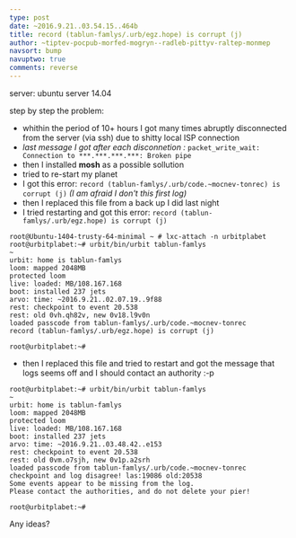 ```yaml
---
type: post
date: ~2016.9.21..03.54.15..464b
title: record (tablun-famlys/.urb/egz.hope) is corrupt (j)
author: ~tiptev-pocpub-morfed-mogryn--radleb-pittyv-raltep-monmep
navsort: bump
navuptwo: true
comments: reverse
---
```


server: ubuntu server 14.04

step by step the problem:

- whithin the period of 10+ hours I got many times abruptly disconnected from the server (via ssh) due to shitty local ISP connection
- *last message I got after each disconnetion :* `packet_write_wait: Connection to ***.***.***.***: Broken pipe`
- then I installed **mosh** as a possible sollution
- tried to re-start my planet
- I got this error: `record (tablun-famlys/.urb/code.~mocnev-tonrec) is corrupt (j)` *(I am afraid I don't this first log)*
- then I replaced this file from a back up I did last night
- I tried restarting and got this error: `record (tablun-famlys/.urb/egz.hope) is corrupt (j)`

```
root@Ubuntu-1404-trusty-64-minimal ~ # lxc-attach -n urbitplabet
root@urbitplabet:~# urbit/bin/urbit tablun-famlys
~
urbit: home is tablun-famlys
loom: mapped 2048MB
protected loom
live: loaded: MB/108.167.168
boot: installed 237 jets
arvo: time: ~2016.9.21..02.07.19..9f88
rest: checkpoint to event 20.538
rest: old 0vh.qh82v, new 0v18.l9v0n
loaded passcode from tablun-famlys/.urb/code.~mocnev-tonrec
record (tablun-famlys/.urb/egz.hope) is corrupt (j)

root@urbitplabet:~# 
```

- then I replaced this file and tried to restart and got the message that logs seems off and I should contact an authority :-p

```
root@urbitplabet:~# urbit/bin/urbit tablun-famlys
~
urbit: home is tablun-famlys
loom: mapped 2048MB
protected loom
live: loaded: MB/108.167.168
boot: installed 237 jets
arvo: time: ~2016.9.21..03.48.42..e153
rest: checkpoint to event 20.538
rest: old 0vm.o7sjh, new 0v1p.a2srh
loaded passcode from tablun-famlys/.urb/code.~mocnev-tonrec
checkpoint and log disagree! las:19086 old:20538
Some events appear to be missing from the log.
Please contact the authorities, and do not delete your pier!

root@urbitplabet:~#  
```

Any ideas?
